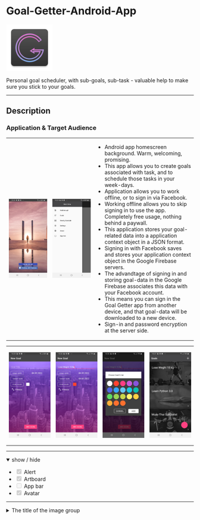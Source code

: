 # Goal-Getter-Android-App

<img src="app/src/main/res/mipmap-xxhdpi/ic_launcher_goal_getter_app.png" alt="Image SunraySeo Logo" width="125" style="max-width: 30%;">
<p>Personal goal scheduler, with sub-goals, sub-task - valuable help to make sure you stick to your goals.</p>

<hr>
<h2>Description</h2>
<h3>Application & Target Audience</h3>
<p></p>
<table cellspacing="20" border="0" width=30%>
      <tr>
        <td width="270" height="135">
          <p align="center" dir="auto">
            <a target="_blank" rel="noopener noreferrer" href="/app/screencasts/img/screen1_homepage.jpg">
              <img src="/app/screencasts/img/screen1_homepage.jpg" alt="Goal Getter Homepage">
            </a>
          </p>
        </td>
        <td width="270" height="135">
          <p align="center" dir="auto">
            <a target="_blank" rel="noopener noreferrer" href="/app/screencasts/img/screen2_main_menu.jpg">
              <img src="/app/screencasts/img/screen2_main_menu.jpg" alt="Goal Getter Main Menu">
            </a>
          </p>
        </td>
        <td width="500" height="250">
          <p align="top" dir="auto">
            <p>
            </p>
            <ul>
                  <li>Android app homescreen background. Warm, welcoming, promising.</li>
                  <li>This app allows you to create goals associated with task, and to schedule those tasks in your week-days.</li>
                  <li>Application allows you to work offline, or to sign in via Facebook. </li>
                  <li>Working offline allows you to skip signing in to use the app. Completely free usage, nothing behind a paywall.</li>
                  <li>This application stores your goal-related data into a application context object in a JSON format.</li>
                  <li>Signing in with Facebook saves and stores your application context object in the Google Firebase servers.</li>
                  <li>The advandtage of signing in and storing goal-data in the Google Firebase associates this data with your Facebook account.</li>
                  <li>This means you can sign in the Goal Getter app from another device, and that goal-data will be downloaded to a new device.</li>
                  <li>Sign-in and password encryption at the server side.</li>
            </ul>  
          </p>
        </td>
      </tr>
</table>


<table cellspacing="10" border="0">
      <tr>
        <td width="300" height="150" padding-left="5px">
          <p align="center" dir="auto">
            <a target="_blank" rel="noopener noreferrer" href="/app/screencasts/img/screen3_add_new_goal.jpg">
              <img src="/app/screencasts/img/screen3_add_new_goal.jpg" alt="Goal Getter Add New Goal">
            </a>
          </p>
        </td>
        <td width="300" height="150" padding=5px>
          <p align="center" dir="auto">
            <a target="_blank" rel="noopener noreferrer" href="/app/screencasts/img/screen4_add_new_goal.jpg">
              <img src="/app/screencasts/img/screen4_add_new_goal.jpg" alt="Goal Getter Add New Goal">
            </a>
          </p>
        </td>
        <td width="300" height="150" padding=5px>
          <p align="center" dir="auto">
            <a target="_blank" rel="noopener noreferrer" href="/app/screencasts/img/screen5_add_new_goal_color.jpg">
              <img src="/app/screencasts/img/screen5_add_new_goal_color.jpg" alt="Goal Getter Add New Goal Color">
            </a>
          </p>
        </td>
        <td width="300" height="150" padding=5px>
          <p align="center" dir="auto">
            <a target="_blank" rel="noopener noreferrer" href="/app/screencasts/img/screen6_goals_menu.jpg">
              <img src="/app/screencasts/img/screen6_goals_menu.jpg" alt="Goal Getter Goals Menu">
            </a>
          </p>
        </td>
      </tr>
</table>


<hr>

<details open="">
  <summary>
    show / hide
  </summary>
  <ul class="contains-task-list">
    <li class="task-list-item"><input type="checkbox" id="" disabled="" class="task-list-item-checkbox" checked="" wtx-context="F568DCF6-B057-4A3D-8D28-CC5FA26020AA"> Alert</li>
    <li class="task-list-item"><input type="checkbox" id="" disabled="" class="task-list-item-checkbox" checked="" wtx-context="F0112F11-8E81-4005-8028-C413CB19C2C2"> Artboard</li>
    <li class="task-list-item"><input type="checkbox" id="" disabled="" class="task-list-item-checkbox" wtx-context="70E7E1DA-0B89-4FFC-A343-198EEDC998DE"> App bar</li>
    <li class="task-list-item"><input type="checkbox" id="" disabled="" class="task-list-item-checkbox" checked="" wtx-context="6EAC17E6-7977-4FCF-8202-0902756640B6"> Avatar
  </ul>
</details>

<hr>
<details>
  <summary>The title of the image group</summary><details>
  <img src="/app/screencasts/img/screen1_homepage.jpg" name="image-name">
  <img src="/app/screencasts/img/screen2_main_menu.jpg" name="image-name">
  <img src="/app/screencasts/img/screen3_add_new_goal.jpg" name="image-name">
</details>

